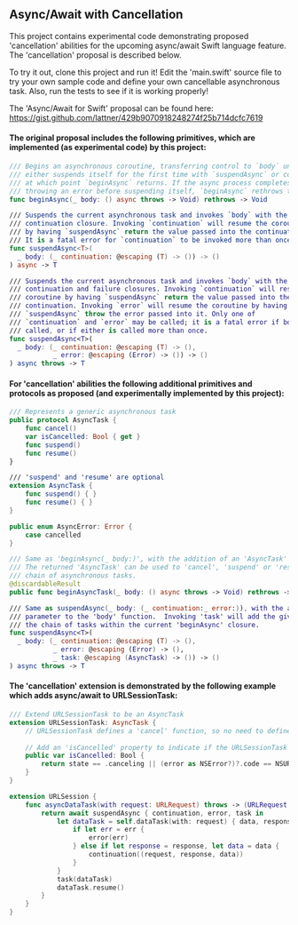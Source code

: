 ## Async/Await with Cancellation

This project contains experimental code demonstrating proposed 'cancellation' abilities for the upcoming async/await Swift language feature.  The 'cancellation' proposal is described below.

To try it out, clone this project and run it! Edit the 'main.swift' source file to try your own sample code and define your own cancellable asynchronous task.  Also, run the tests to see if it is working properly!

The 'Async/Await for Swift' proposal can be found here: https://gist.github.com/lattner/429b9070918248274f25b714dcfc7619

#### The original proposal includes the following primitives, which are implemented (as experimental code) by this project:

```swift
/// Begins an asynchronous coroutine, transferring control to `body` until it
/// either suspends itself for the first time with `suspendAsync` or completes,
/// at which point `beginAsync` returns. If the async process completes by
/// throwing an error before suspending itself, `beginAsync` rethrows the error.
func beginAsync(_ body: () async throws -> Void) rethrows -> Void

/// Suspends the current asynchronous task and invokes `body` with the task's
/// continuation closure. Invoking `continuation` will resume the coroutine
/// by having `suspendAsync` return the value passed into the continuation.
/// It is a fatal error for `continuation` to be invoked more than once.
func suspendAsync<T>(
  _ body: (_ continuation: @escaping (T) -> ()) -> ()
) async -> T

/// Suspends the current asynchronous task and invokes `body` with the task's
/// continuation and failure closures. Invoking `continuation` will resume the
/// coroutine by having `suspendAsync` return the value passed into the
/// continuation. Invoking `error` will resume the coroutine by having
/// `suspendAsync` throw the error passed into it. Only one of
/// `continuation` and `error` may be called; it is a fatal error if both are
/// called, or if either is called more than once.
func suspendAsync<T>(
  _ body: (_ continuation: @escaping (T) -> (),
           _ error: @escaping (Error) -> ()) -> ()
) async throws -> T
```

#### For 'cancellation' abilities the following additional primitives and protocols as proposed (and experimentally implemented by this project):

```swift
/// Represents a generic asynchronous task
public protocol AsyncTask {
    func cancel()
    var isCancelled: Bool { get }
    func suspend()
    func resume()
}

/// 'suspend' and 'resume' are optional
extension AsyncTask {
    func suspend() { }
    func resume() { }
}

public enum AsyncError: Error {
    case cancelled
}

/// Same as 'beginAsync(_ body:)', with the addition of an 'AsyncTask' return value.
/// The returned 'AsyncTask' can be used to 'cancel', 'suspend' or 'resume' the enclosed
/// chain of asynchronous tasks.
@discardableResult
public func beginAsyncTask(_ body: () async throws -> Void) rethrows -> AsyncTask

/// Same as suspendAsync(_ body: (_ continuation:_ error:)), with the addition of a 'task'
/// parameter to the 'body' function.  Invoking 'task' will add the given 'AsyncTask' to
/// the chain of tasks within the current 'beginAsync' closure.
func suspendAsync<T>(
  _ body: (_ continuation: @escaping (T) -> (),
           _ error: @escaping (Error) -> (),
           _ task: @escaping (AsyncTask) -> ()) -> ()
) async throws -> T
```

#### The 'cancellation' extension is demonstrated by the following example which adds async/await to URLSessionTask:

```swift
/// Extend URLSessionTask to be an AsyncTask
extension URLSessionTask: AsyncTask {
    // URLSessionTask defines a 'cancel' function, so no need to define one here
    
    // Add an 'isCancelled' property to indicate if the URLSessionTask has been successfully cancelled
    public var isCancelled: Bool {
        return state == .canceling || (error as NSError?)?.code == NSURLErrorCancelled
    }
}

extension URLSession {
    func asyncDataTask(with request: URLRequest) throws -> (URLRequest, URLResponse, Data) {
        return await suspendAsync { continuation, error, task in
            let dataTask = self.dataTask(with: request) { data, response, err in
                if let err = err {
                    error(err)
                } else if let response = response, let data = data {
                    continuation((request, response, data))
                }
            }
            task(dataTask)
            dataTask.resume()
        }
    }
}
```
